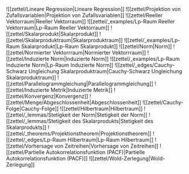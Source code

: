 ![[zettel/Lineare Regression|Lineare Regression]]
![[zettel/Projektion von Zufallsvariablen|Projektion von Zufallsvariablen]]
![[zettel/Reeller Vektorraum|Reeller Vektorraum]]
![[zettel/_examples/Lp-Raum Reeller Vektorraum|Lp-Raum Reeller Vektorraum]]
![[zettel/Skalarprodukt|Skalarprodukt]]
![[zettel/Skalarproduktraum|Skalarproduktraum]]
![[zettel/_examples/Lp-Raum Skalarprodukt|Lp-Raum Skalarprodukt]]
![[zettel/Norm|Norm]]
![[zettel/Normierter Vektorrraum|Normierter Vektorrraum]]
![[zettel/Induzierte Norm|Induzierte Norm]]
![[zettel/_examples/Lp-Raum Induzierte Norm|Lp-Raum Induzierte Norm]]
![[zettel/_edges/Cauchy-Schwarz Ungleichung Skalarproduktraum|Cauchy-Schwarz Ungleichung Skalarproduktraum]]
![[zettel/Parallelogrammgleichung|Parallelogrammgleichung]]
![[zettel/Induzierte Metrik|Induzierte Metrik]]
![[zettel/Konvergenz|Konvergenz]]
![[zettel/Menge/Abgeschlossenheit|Abgeschlossenheit]]
![[zettel/Cauchy-Folge|Cauchy-Folge]]
![[zettel/Hilbertraum|Hilbertraum]]
![[zettel/_lemmas/Stetigkeit der Norm|Stetigkeit der Norm]]
![[zettel/_lemmas/Stetigkeit des Skalarprodukts|Stetigkeit des Skalarprodukts]]
![[zettel/_theorems/Projektionstheorem|Projektionstheorem]]
![[zettel/_edges/Lp-Raum Hilbertraum|Lp-Raum Hilbertraum]]
![[zettel/Vorhersage von Zeitreihen|Vorhersage von Zeitreihen]]
![[zettel/Partielle Autokorrelationsfunktion (PACF)|Partielle Autokorrelationsfunktion (PACF)]]
![[zettel/Wold-Zerlegung|Wold-Zerlegung]]